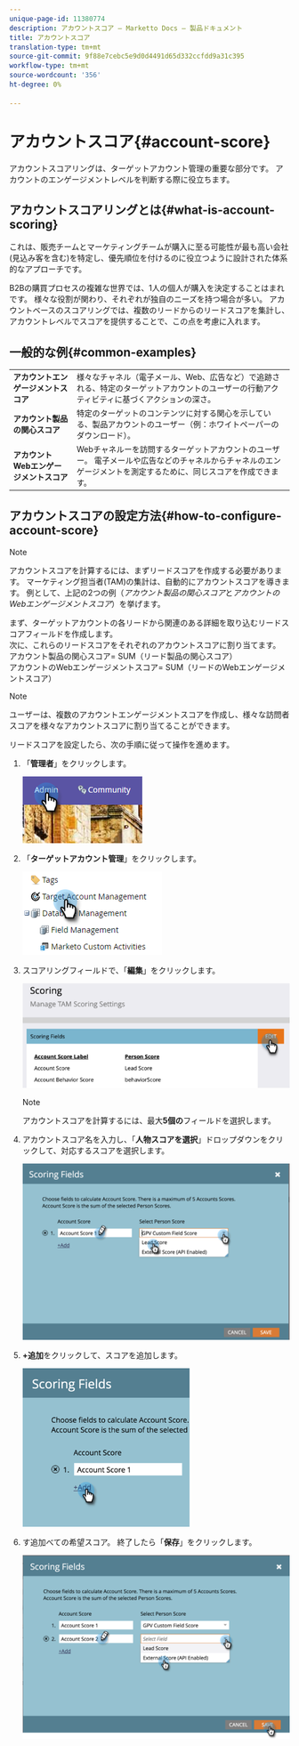 ```yaml
---
unique-page-id: 11380774
description: アカウントスコア — Marketto Docs — 製品ドキュメント
title: アカウントスコア
translation-type: tm+mt
source-git-commit: 9f88e7cebc5e9d0d4491d65d332ccfdd9a31c395
workflow-type: tm+mt
source-wordcount: '356'
ht-degree: 0%

---
```



# アカウントスコア{#account-score}

アカウントスコアリングは、ターゲットアカウント管理の重要な部分です。 アカウントのエンゲージメントレベルを判断する際に役立ちます。

## アカウントスコアリングとは{#what-is-account-scoring}

これは、販売チームとマーケティングチームが購入に至る可能性が最も高い会社(見込み客を含む)を特定し、優先順位を付けるのに役立つように設計された体系的なアプローチです。

B2Bの購買プロセスの複雑な世界では、1人の個人が購入を決定することはまれです。 様々な役割が関わり、それぞれが独自のニーズを持つ場合が多い。 アカウントベースのスコアリングでは、複数のリードからのリードスコアを集計し、アカウントレベルでスコアを提供することで、この点を考慮に入れます。

## 一般的な例{#common-examples}

<table> 
 <tbody>
  <tr>
   <td><strong>アカウントエンゲージメントスコア</strong></td> 
   <td>様々なチャネル（電子メール、Web、広告など）で追跡される、特定のターゲットアカウントのユーザーの行動アクティビティに基づくアクションの深さ。</td>
  </tr>
  <tr>
   <td><strong>アカウント製品の関心スコア</strong></td>
   <td>特定のターゲットのコンテンツに対する関心を示している、製品アカウントのユーザー（例：ホワイトペーパーのダウンロード）。</td> 
  </tr>
  <tr>
   <td><strong>アカウントWebエンゲージメントスコア</strong></td>
   <td>Webチャネルーを訪問するターゲットアカウントのユーザー。 電子メールや広告などのチャネルからチャネルのエンゲージメントを測定するために、同じスコアを作成できます。</td> 
  </tr>
 </tbody>
</table>

## アカウントスコアの設定方法{#how-to-configure-account-score}

>[!NOTE]
>
>アカウントスコアを計算するには、まずリードスコアを作成する必要があります。 マーケティング担当者(TAM)の集計は、自動的にアカウントスコアを導きます。 例として、上記の2つの例（_アカウント製品の関心スコア_&#x200B;と&#x200B;_アカウントのWebエンゲージメントスコア_）を挙げます。
>
>まず、ターゲットアカウントの各リードから関連のある詳細を取り込むリードスコアフィールドを作成します。\
>次に、これらのリードスコアをそれぞれのアカウントスコアに割り当てます。\
>アカウント製品の関心スコア= SUM（リード製品の関心スコア）\
>アカウントのWebエンゲージメントスコア= SUM（リードのWebエンゲージメントスコア）

>[!NOTE]
>
>ユーザーは、複数のアカウントエンゲージメントスコアを作成し、様々な訪問者スコアを様々なアカウントスコアに割り当てることができます。

リードスコアを設定したら、次の手順に従って操作を進めます。

1. 「**管理者**」をクリックします。

   ![](assets/one-1.png)

1. 「**ターゲットアカウント管理**」をクリックします。

   ![](assets/account-score-2.png)

1. スコアリングフィールドで、「**編集**」をクリックします。

   ![](assets/account-score-3.png)

   >[!NOTE]
   >
   >アカウントスコアを計算するには、最大&#x200B;**5個の**&#x200B;フィールドを選択します。

1. アカウントスコア名を入力し、「**人物スコアを選択**」ドロップダウンをクリックして、対応するスコアを選択します。

   ![](assets/four.png)

1. **+追加**&#x200B;をクリックして、スコアを追加します。

   ![](assets/five.png)

1. す追加べての希望スコア。 終了したら「**保存**」をクリックします。

   ![](assets/six.png)
